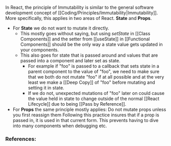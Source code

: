 In React, the principle of Immutability is similar to the general software development concept of [[Coding/Principles/Immutability|Immutability]]. More specifically, this applies in two areas of React. **State** and **Props**.

- For **State** we do not want to mutate it directly.
	- This mostly goes without saying, but using *setState* in [[Class Components]] and the setter from [[useState]] in [[Functional Components]] should be the only way a state value gets updated in your components.
	- This also goes for state that is passed around and values that are passed into a component and later set as state.
		- For example if "foo" is passed to a callback that sets state in a parent component to the value of "foo", we need to make sure that we both do not mutate "foo" if at all possible and at the very least we make a [[Deep Copy]] of "foo" before mutating and setting it in state.
		- If we do not, unexpected mutations of "foo" later on could cause the value held in state to change outside of the normal [[React Lifecycle]] due to being [[Pass by Reference]].
- For **Props** the same principle mostly applies: Do not mutate props unless you first reassign them
Following this practice insures that if a prop is passed in, it is used in that current form. This prevents having to dive into many components when debugging etc.



### References: